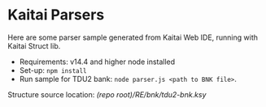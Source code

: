 Kaitai Parsers
==============

Here are some parser sample generated from Kaitai Web IDE, running with Kaitai Struct lib.

- Requirements: v14.4 and higher node installed 
- Set-up: `npm install`
- Run sample for TDU2 bank: `node parser.js <path to BNK file>`.

Structure source location: *(repo root)/RE/bnk/tdu2-bnk.ksy*
